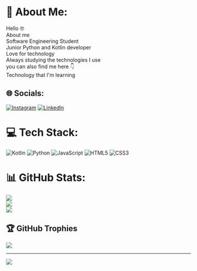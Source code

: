 # 💫 About Me:
Hello  🤓<br>About me<br>Software Engineering Student<br>Junior Python and Kotlin developer<br>Love for technology<br>Always studying the technologies I use<br>you can also find me here 👇<br>Technology that I'm learning


## 🌐 Socials:
[![Instagram](https://img.shields.io/badge/Instagram-%23E4405F.svg?logo=Instagram&logoColor=white)](https://instagram.com/https://www.instagram.com/wanderleysemv?utm_source=ig_web_button_share_sheet&igsh=ZDNlZDc0MzIxNw==) [![LinkedIn](https://img.shields.io/badge/LinkedIn-%230077B5.svg?logo=linkedin&logoColor=white)](https://linkedin.com/in/http://www.linkedin.com/in/wanderley-júnior-260664305) 

# 💻 Tech Stack:
![Kotlin](https://img.shields.io/badge/kotlin-%237F52FF.svg?style=flat-square&logo=kotlin&logoColor=white) ![Python](https://img.shields.io/badge/python-3670A0?style=flat-square&logo=python&logoColor=ffdd54) ![JavaScript](https://img.shields.io/badge/javascript-%23323330.svg?style=flat-square&logo=javascript&logoColor=%23F7DF1E) ![HTML5](https://img.shields.io/badge/html5-%23E34F26.svg?style=flat-square&logo=html5&logoColor=white) ![CSS3](https://img.shields.io/badge/css3-%231572B6.svg?style=flat-square&logo=css3&logoColor=white)
# 📊 GitHub Stats:
![](https://github-readme-stats.vercel.app/api?username=Wanderleyjuniior&theme=dracula&hide_border=false&include_all_commits=false&count_private=false)<br/>
![](https://github-readme-streak-stats.herokuapp.com/?user=Wanderleyjuniior&theme=dracula&hide_border=false)<br/>
![](https://github-readme-stats.vercel.app/api/top-langs/?username=Wanderleyjuniior&theme=dracula&hide_border=false&include_all_commits=false&count_private=false&layout=compact)

## 🏆 GitHub Trophies
![](https://github-profile-trophy.vercel.app/?username=Wanderleyjuniior&theme=dracula&no-frame=false&no-bg=true&margin-w=4)

---
[![](https://visitcount.itsvg.in/api?id=Wanderleyjuniior&icon=0&color=0)](https://visitcount.itsvg.in)

